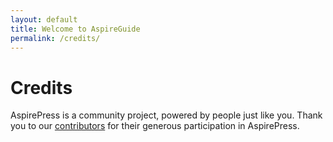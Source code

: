 ```yaml
---
layout: default
title: Welcome to AspireGuide 
permalink: /credits/
---
```



# Credits

AspirePress is a community project, powered by people just like you. Thank you to
our [contributors](https://github.com/aspirepress/.github/blob/main/CREDITS.md) for their generous participation in
AspirePress.
